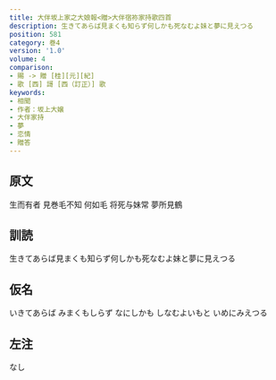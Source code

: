 ```yaml
---
title: 大伴坂上家之大娘報<贈>大伴宿祢家持歌四首
description: 生きてあらば見まくも知らず何しかも死なむよ妹と夢に見えつる
position: 581
category: 巻4
version: '1.0'
volume: 4
comparison:
- 賜 -> 贈 [桂][元][紀]
- 歌 [西] 謌 [西（訂正）] 歌
keywords:
- 相聞
- 作者：坂上大嬢
- 大伴家持
- 夢
- 恋情
- 贈答
---
```


## 原文

生而有者 見巻毛不知 何如毛 将死与妹常 夢所見鶴

## 訓読

生きてあらば見まくも知らず何しかも死なむよ妹と夢に見えつる

## 仮名

いきてあらば みまくもしらず なにしかも しなむよいもと いめにみえつる

## 左注

なし
